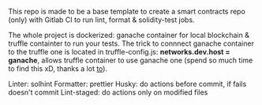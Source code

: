 This repo is made to be a base template to create a smart contracts repo (only) with Gitlab CI to run lint, format & solidity-test jobs. 

The whole project is dockerized: ganache container for local blockchain & truffle containter to run your tests.
The trick to connnect ganache container to the truffle one is located in truffle-config.js: 
**networks.dev.host = ganache**, allows truffle container to use ganache one (spend so much time to find this xD, thanks a lot [to](https://medium.com/@lzhou1110/the-complete-truffle-suite-on-docker-truffle-ganache-drizzle-47ab18b1ec83)).

Linter: solhint
Formatter: prettier
Husky: do actions before commit, if fails doesn't commit
Lint-staged: do actions only on modified files

